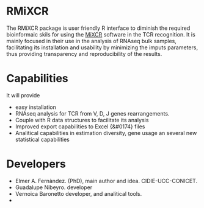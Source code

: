 # RMiXCR
The RMiXCR package is user friendly R interface to diminish the required bioinformaic skils for using the [MiXCR](https://mixcr.readthedocs.io/en/master/) software in the TCR recognition.
It is mainly focused in their use in the analysis of RNAseq bulk samples, facilitating its installation and usability by minimizing the imputs parameters, thus providing transparency and reproducibility of the results.

# Capabilities
It will provide
* easy installation
* RNAseq analysis for TCR from V, D, J genes rearrangements.
* Couple with R data structures to facilitate its analysis
* Improved export capabilities to Excel {&#0174} files
* Analitical capabilities in estimation diversity, gene usage an several new statistical capabilities

# Developers
* Elmer A. Fernàndez. (PhD), main author and idea. CIDIE-UCC-CONICET.
* Guadalupe Nibeyro. developer
* Vernoica Baronetto developer, and analitical tools.
* 


